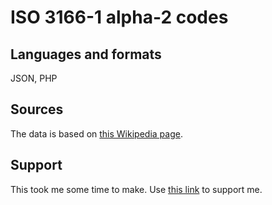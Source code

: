 # ISO 3166-1 alpha-2 codes

## Languages and formats
JSON, PHP

## Sources
The data is based on [this Wikipedia page](https://en.wikipedia.org/wiki/ISO_3166-1_alpha-2).

## Support
This took me some time to make. Use [this link](https://www.buymeacoffee.com/samuelryc) to support me.

